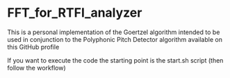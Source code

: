 # FFT_for_RTFI_analyzer
This is a personal implementation of the Goertzel algorithm intended to be used in conjunction to the Polyphonic Pitch Detector algorithm available on this GitHub profile

If you want to execute the code the starting point is the start.sh script (then follow the workflow)

